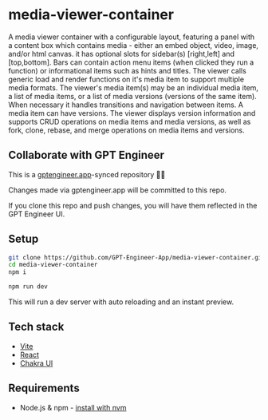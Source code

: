 # media-viewer-container

A media viewer container with a configurable layout, featuring a panel with a content box which contains media - either an embed object, video, image, and/or html canvas. it has optional slots for sidebar(s) [right,left] and [top,bottom]. Bars can contain action menu items (when clicked they run a function) or informational items such as hints and titles. The viewer calls generic load and render functions on it's media item to support multiple media formats. The viewer's media item(s) may be an individual media item, a list of media items, or a list of media versions (versions of the same item). When necessary  it handles transitions and navigation between items. A media item can have versions. The viewer displays version information and supports CRUD operations on media items and media versions, as well as fork, clone, rebase, and merge operations on media items and versions. 

## Collaborate with GPT Engineer

This is a [gptengineer.app](https://gptengineer.app)-synced repository 🌟🤖

Changes made via gptengineer.app will be committed to this repo.

If you clone this repo and push changes, you will have them reflected in the GPT Engineer UI.

## Setup

```sh
git clone https://github.com/GPT-Engineer-App/media-viewer-container.git
cd media-viewer-container
npm i
```

```sh
npm run dev
```

This will run a dev server with auto reloading and an instant preview.

## Tech stack

- [Vite](https://vitejs.dev/)
- [React](https://react.dev/)
- [Chakra UI](https://chakra-ui.com/)

## Requirements

- Node.js & npm - [install with nvm](https://github.com/nvm-sh/nvm#installing-and-updating)
